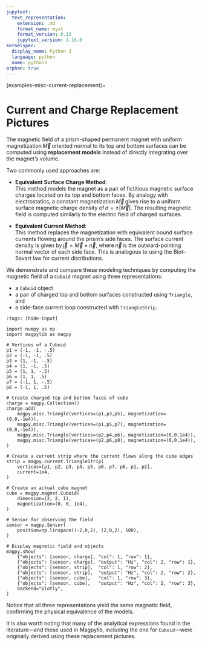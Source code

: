 ```yaml
---
jupytext:
  text_representation:
    extension: .md
    format_name: myst
    format_version: 0.13
    jupytext_version: 1.16.0
kernelspec:
  display_name: Python 3
  language: python
  name: python3
orphan: true
---
```


(examples-misc-current-replacement)=
# Current and Charge Replacement Pictures

The magnetic field of a prism-shaped permanent magnet with uniform magnetization $\vec{M}$ oriented normal to its top and bottom surfaces can be computed using **replacement models** instead of directly integrating over the magnet’s volume.

Two commonly used approaches are:

- **Equivalent Surface Charge Method**:  
  This method models the magnet as a pair of fictitious magnetic surface charges located on its top and bottom faces. By analogy with electrostatics, a constant magnetization $\vec{M}$ gives rise to a uniform surface magnetic charge density of $\sigma = \pm |\vec{M}|$. The resulting magnetic field is computed similarly to the electric field of charged surfaces.

- **Equivalent Current Method**:  
  This method replaces the magnetization with equivalent bound surface currents flowing around the prism’s side faces. The surface current density is given by $\vec{j} = \vec{M} \times \vec{n}$, where $\vec{n}$ is the outward-pointing normal vector of each side face. This is analogous to using the Biot–Savart law for current distributions.

We demonstrate and compare these modeling techniques by computing the magnetic field of a `Cuboid` magnet using three representations:
- a `Cuboid` object
- a pair of charged top and bottom surfaces constructed using `Triangle`, and
- a side-face current loop constructed with `TriangleStrip`.

```{code-cell} ipython3
:tags: [hide-input]

import numpy as np
import magpylib as magpy

# Vertices of a Cuboid
p1 = (-1, -1, -.5)
p2 = (-1, -1, .5)
p3 = (1, -1, -.5)
p4 = (1, -1, .5)
p5 = (1, 1, -.5)
p6 = (1, 1, .5)
p7 = (-1, 1, -.5)
p8 = (-1, 1, .5)

# Create charged top and bottom faces of cube
charge = magpy.Collection()
charge.add(
    magpy.misc.Triangle(vertices=(p1,p3,p5), magnetization=(0,0,-1e4)),
    magpy.misc.Triangle(vertices=(p1,p5,p7), magnetization=(0,0,-1e4)),
    magpy.misc.Triangle(vertices=(p2,p4,p6), magnetization=(0,0,1e4)),
    magpy.misc.Triangle(vertices=(p2,p6,p8), magnetization=(0,0,1e4)),
)

# Create a current strip where the current flows along the cube edges
strip = magpy.current.TriangleStrip(
    vertices=[p1, p2, p3, p4, p5, p6, p7, p8, p1, p2],
    current=1e4,
)

# Create an actual cube magnet
cube = magpy.magnet.Cuboid(
    dimension=(2, 2, 1),
    magnetization=(0, 0, 1e4),
)

# Sensor for observing the field
sensor = magpy.Sensor(
    position=np.linspace((-2,0,2), (2,0,2), 100),
)

# Display magnetic field and objects
magpy.show(
    {"objects": [sensor, charge], "col": 1, "row": 1},
    {"objects": [sensor, charge], "output": "Hz", "col": 2, "row": 1},
    {"objects": [sensor, strip],  "col": 1, "row": 2},
    {"objects": [sensor, strip],  "output": "Hz", "col": 2, "row": 2},
    {"objects": [sensor, cube],   "col": 1, "row": 3},
    {"objects": [sensor, cube],   "output": "Hz", "col": 2, "row": 3},
    backend="plotly",
)
```

Notice that all three representations yield the same magnetic field, confirming the physical equivalence of the models.

It is also worth noting that many of the analytical expressions found in the literature—and those used in Magpylib, including the one for `Cuboid`—were originally derived using these replacement pictures.
